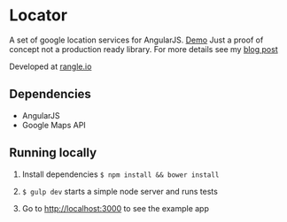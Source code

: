 Locator
==============

A set of google location services for AngularJS. [Demo](http://winkervsbecks.github.io/locator)
Just a proof of concept not a production ready library.
For more details see my [blog post](http://varun.ca/locator)

Developed at [rangle.io](http://rangle.io)


## Dependencies

- AngularJS
- Google Maps API

## Running locally

1. Install dependencies `$ npm install && bower install`

2. `$ gulp dev` starts a simple node server and runs tests

3. Go to [http://localhost:3000](http://localhost:3000) to see the example app

